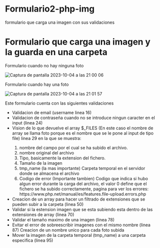 # Formulario2-php-img
formulario que carga una imagen con sus validaciones

<h1>Formulario que carga una imagen y la guarda en una carpeta</h1>

<p>Formulario cuando no hay ninguna foto</p>

![Captura de pantalla 2023-10-04 a las 21 00 06](https://github.com/Cu3nz/Formulario2-php-img/assets/145379555/7e4442fd-9e82-44be-b061-c82c11985561)


<p>Formulario cuando hay una foto</p>

![Captura de pantalla 2023-10-04 a las 21 01 57](https://github.com/Cu3nz/Formulario2-php-img/assets/145379555/b72b635c-2d07-4abe-9587-3c43f19f4f0d)

<P>Este formulario cuenta con las siguientes validaciones</P>

<ul>
  <li>Validacion de email (username linea 16)</li>
  <li>Validacion de contraseña cuando no se introduce ningun caracter en el input (linea 24)</li>
  <li>Vision de lo que devuelve el array $_FILES (En este caso el nombre de array se llama foto porque es el nombre que se le pone al input de tipo file) linea 29 en la que se muestra:</li>
  <ol>
    <li>nombre del campo por el cual se ha subido el archivo. </li>
    <li>nombre original del archivo </li>
    <li>Tipo, basicamente la extension del fichero. </li>
    <li>Tamaño de la imagen</li>
    <li>tmp_name (la mas importante) Carpeta temporal en el servidor donde se almacena el archivo </li>
    <li>Codigo de error (Importante tambien) Codigo que indica si hubo algun error durante la carga del archivo, el valor 0 define que el fichero se ha subido correctamente, pagina para ver los errores: https://www.php.net/manual/es/features.file-upload.errors.php</li>
  </ol>
  <li>Creacion de un array para hacer un filtrado de extensiones que se pueden subir a la carpeta (linea 50) </li>
  <li>Validar si la  estension imagen que se esta subiendo esta dentro de las extensiones de array (linea 70)</li>
  <li>Validar el tamaño maximo de una imagen (linea 78)</li>
  <li>Evitar el error de sobreescribir imagenes con el mismo nombre (linea 87) Creacion de un nombre unico para cada foto subida</li>
  <li>Mover la imagen de la carpeta temporal (tmp_name) a una carpeta especifica (linea 95)</li>
</ul>

